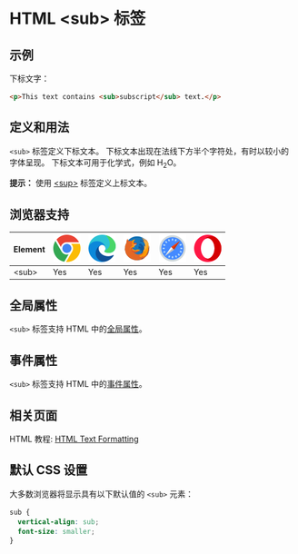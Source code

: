 HTML \<sub> 标签
===

## 示例

下标文字：

```html idoc:preview:iframe
<p>This text contains <sub>subscript</sub> text.</p>
```

## 定义和用法

`<sub>` 标签定义下标文本。 下标文本出现在法线下方半个字符处，有时以较小的字体呈现。 下标文本可用于化学式，例如 H<sub>2</sub>O。

**提示：** 使用 [\<sup>](./sup.md) 标签定义上标文本。

## 浏览器支持

| Element | ![chrome][1] | ![edge][2] | ![firefox][3] | ![safari][4] | ![opera][5] |
| ------- | --- | --- | --- | --- | --- |
| \<sub>  | Yes | Yes | Yes | Yes | Yes |

## 全局属性

`<sub>` 标签支持 HTML 中的[全局属性](../reference/standardattributes.md)。

## 事件属性

`<sub>` 标签支持 HTML 中的[事件属性](../reference/eventattributes.md)。

## 相关页面

HTML 教程: [HTML Text Formatting](../tutorial/formatting.md)

## 默认 CSS 设置

大多数浏览器将显示具有以下默认值的 `<sub>` 元素：

```css
sub {
  vertical-align: sub;
  font-size: smaller;
}
```


[1]: ../assets/chrome.svg
[2]: ../assets/edge.svg
[3]: ../assets/firefox.svg
[4]: ../assets/safari.svg
[5]: ../assets/opera.svg